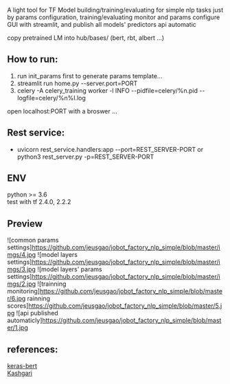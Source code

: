 A light tool for TF Model building/training/evaluating for simple nlp tasks just by params configuration, training/evaluating monitor and params configure GUI with streamlit, and publish all models' predictors api automatic

copy pretrained LM into hub/bases/ (bert, rbt, albert ...)

## How to run:
1. run init_params first to generate params template...
2. streamlit run home.py --server.port=PORT
3. celery -A celery_training worker -l INFO --pidfile=celery/%n.pid --logfile=celery/%n%I.log

open localhost:PORT with a broswer ...

## Rest service:
* uvicorn rest_service.handlers:app --port=REST_SERVER-PORT or python3 rest_server.py -p=REST_SERVER-PORT

## ENV
python >= 3.6
</br>
test with tf 2.4.0, 2.2.2
</br>

## Preview
![common params settings]https://github.com/jeusgao/jobot_factory_nlp_simple/blob/master/imgs/4.jpg
![model layers settings]https://github.com/jeusgao/jobot_factory_nlp_simple/blob/master/imgs/3.jpg
![model layers' params settings]https://github.com/jeusgao/jobot_factory_nlp_simple/blob/master/imgs/2.jpg
![trainning monitoring]https://github.com/jeusgao/jobot_factory_nlp_simple/blob/master/6.jpg
rainning scores]https://github.com/jeusgao/jobot_factory_nlp_simple/blob/master/5.jpg
![api published automaticly]https://github.com/jeusgao/jobot_factory_nlp_simple/blob/master/1.jpg

## references:
<a href="https://github.com/CyberZHG/keras-bert">keras-bert</a>
</br>
<a href="https://github.com/BrikerMan/Kashgari.git">Kashgari</a>
